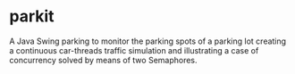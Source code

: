 # parkit
A Java Swing parking to monitor the parking spots of a parking lot creating a continuous car-threads traffic simulation and illustrating a case of concurrency solved by means of two Semaphores.
